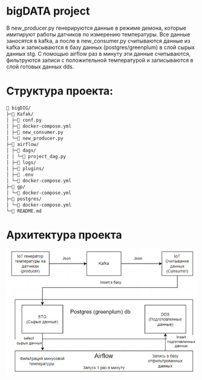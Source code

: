 # bigDATA project

В new_producer.py генерируются данные в режиме демона, которые имитируют работы датчиков по измерению температуры. Все данные заносятся в kafka, а после в new_consumer.py считываются данные из kafka и записываются в базу данных (postgres/greenplum) в слой сырых данных stg. С помощью airflow раз в минуту эти данные считываются, фильтруются записи с положительной температурой и записываются в слой готовых данных dds.  

# Структура проекта:
    📁 bigDIG/
    ├─📁 Kafak/
    │ ├─📄 conf.py
    │ ├─📄 docker-compose.yml
    │ ├─📄 new_consumer.py
    │ └─📄 new_producer.py
    ├─📁 airflow/
    │ ├─📁 dags/
    │ │ └─📄 project_dag.py
    │ ├─📁 logs/
    │ ├─📁 plugins/
    │ ├─📄 .env
    │ └─📄 docker-compose.yml
    ├─📁 gp/
    │ └─📄 docker-compose.yml
    ├─📁 postgres/
    │ └─📄 docker-compose.yml
    └─📄 README.md

# Архитектура проекта
![Схема](https://github.com/BlackP8/bigDIG/blob/main/ар.jpg)
